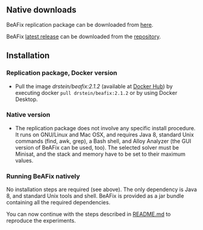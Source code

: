 ## Native downloads
BeAFix replication package can be downloaded from [here](https://doi.org/10.6084/m9.figshare.13626776.v1).

BeAFix [latest release](https://github.com/saiema/org.alloytools.alloy/releases/tag/2.3.8) can be downloaded from the [repository](https://github.com/saiema/org.alloytools.alloy).

## Installation

### Replication package, Docker version
* Pull the image *drstein/beafix:2.1.2* (available at [Docker Hub](https://hub.docker.com/r/drstein/beafix)) by executing docker `pull drstein/beafix:2.1.2` or by using Docker Desktop.

### Native version
* The replication package does not involve any specific install procedure. It runs on GNU/Linux and Mac OSX, and requires Java 8, standard Unix commands (find, awk, grep), a Bash shell, and Alloy Analyzer (the GUI version of BeAFix can be used, too). The selected solver must be Minisat, and the stack and memory have to be set to their maximum values.

### Running BeAFix natively
No installation steps are required (see above). The only dependency is Java 8, and standard Unix tools and shell. BeAFix is provided as a jar bundle containing all the required dependencies.


You can now continue with the steps described in [README.md](README.md) to reproduce the experiments.
